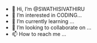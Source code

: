 - 👋 Hi, I’m @SWATHISIVATHIRU
- 👀 I’m interested in CODING...
- 🌱 I’m currently learning ...
- 💞️ I’m looking to collaborate on ...
- 📫 How to reach me ...

<!---
SWATHISIVATHIRU/SWATHISIVATHIRU is a ✨ special ✨ repository because its `README.md` (this file) appears on your GitHub profile.
You can click the Preview link to take a look at your changes.
--->
